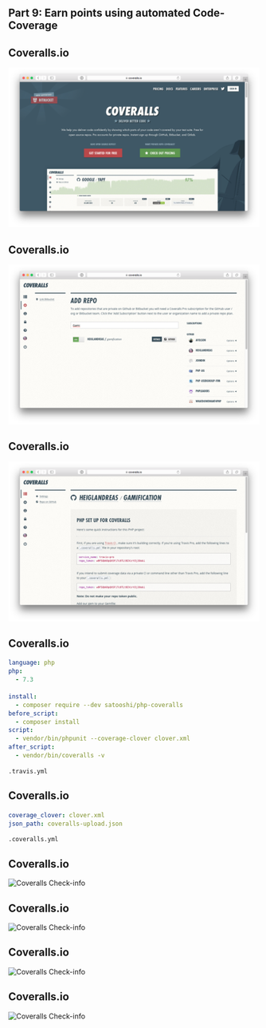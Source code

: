 ## Part 9: Earn points using automated Code-Coverage




## Coveralls.io

![Coveralls](../resources/coveralls.png)



## Coveralls.io

![Coveralls 3](../resources/coveralls_5.png)



## Coveralls.io

![Coveralls 3](../resources/coveralls_6.png)



## Coveralls.io

```yml
language: php
php:
  - 7.3

install:
  - composer require --dev satooshi/php-coveralls
before_script:
  - composer install
script:
  - vendor/bin/phpunit --coverage-clover clover.xml
after_script:
  - vendor/bin/coveralls -v
```
```.travis.yml```



## Coveralls.io

```yml
coverage_clover: clover.xml
json_path: coveralls-upload.json
```
```.coveralls.yml```




## Coveralls.io

![Coveralls Check-info](../resources/coveralls_7.png)




## Coveralls.io

![Coveralls Check-info](../resources/coveralls_8.png)




## Coveralls.io

![Coveralls Check-info](../resources/coverals_10.png)




## Coveralls.io

![Coveralls Check-info](../resources/coveralls_11.png)
